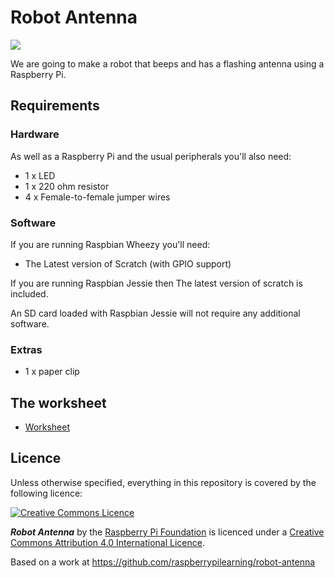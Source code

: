 # Robot Antenna

![](en/banner.png)

We are going to make a robot that beeps and has a flashing antenna using a Raspberry Pi.

## Requirements

### Hardware

As well as a Raspberry Pi and the usual peripherals you'll also need:

- 1 x LED
- 1 x 220 ohm resistor
- 4 x Female-to-female jumper wires

### Software

If you are running Raspbian Wheezy you'll need:

- The Latest version of Scratch (with GPIO support)
 
If you are running Raspbian Jessie then The latest version of scratch is included.


An SD card loaded with Raspbian Jessie will not require any additional software.

### Extras

- 1 x paper clip

## The worksheet

- [Worksheet](worksheet.md)

## Licence

Unless otherwise specified, everything in this repository is covered by the following licence:

[![Creative Commons Licence](http://i.creativecommons.org/l/by-sa/4.0/88x31.png)](http://creativecommons.org/licenses/by-sa/4.0/)

***Robot Antenna*** by the [Raspberry Pi Foundation](http://raspberrypi.org) is licenced under a [Creative Commons Attribution 4.0 International Licence](http://creativecommons.org/licenses/by-sa/4.0/).

Based on a work at https://github.com/raspberrypilearning/robot-antenna

